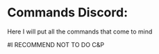 # Commands Discord:

Here I will put all the commands that come to mind

#I RECOMMEND NOT TO DO C&P
